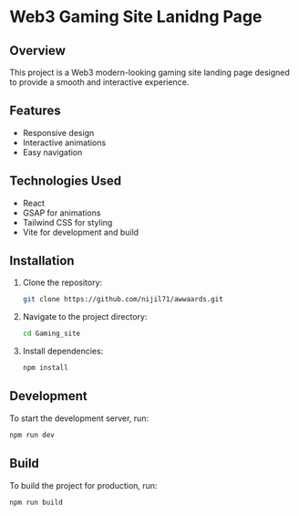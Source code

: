 # Web3 Gaming Site Lanidng Page

## Overview

This project is a Web3 modern-looking gaming site landing page designed to provide a smooth and interactive experience.

## Features

- Responsive design
- Interactive animations
- Easy navigation

## Technologies Used

- React
- GSAP for animations
- Tailwind CSS for styling
- Vite for development and build

## Installation

1. Clone the repository:
   ```bash
   git clone https://github.com/nijil71/awwaards.git
   ```
2. Navigate to the project directory:
   ```bash
   cd Gaming_site
   ```
3. Install dependencies:
   ```bash
   npm install
   ```

## Development

To start the development server, run:
```bash
npm run dev
```

## Build

To build the project for production, run:
```bash
npm run build
```

<!-- ## Contributing

Contributions are welcome! Please feel free to submit a Pull Request. -->



